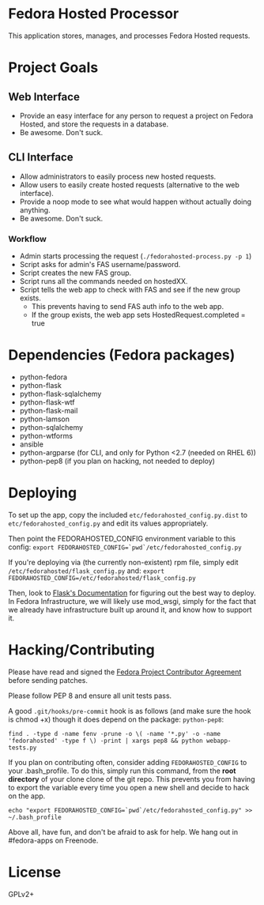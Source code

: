 # Fedora Hosted Processor

This application stores, manages, and processes Fedora Hosted requests.

# Project Goals

## Web Interface

* Provide an easy interface for any person to request a project on Fedora
  Hosted, and store the requests in a database.
* Be awesome. Don't suck.

## CLI Interface

* Allow administrators to easily process new hosted requests.
* Allow users to easily create hosted requests (alternative to the web interface).
* Provide a noop mode to see what would happen without actually doing anything.
* Be awesome. Don't suck.

### Workflow

* Admin starts processing the request (`./fedorahosted-process.py -p 1`)
* Script asks for admin's FAS username/password.
* Script creates the new FAS group.
* Script runs all the commands needed on hostedXX.
* Script tells the web app to check with FAS and see if the new group exists.
  * This prevents having to send FAS auth info to the web app.
  * If the group exists, the web app sets HostedRequest.completed = true

# Dependencies (Fedora packages)

* python-fedora
* python-flask
* python-flask-sqlalchemy
* python-flask-wtf
* python-flask-mail
* python-lamson
* python-sqlalchemy
* python-wtforms
* ansible
* python-argparse (for CLI, and only for Python <2.7 (needed on RHEL 6))
* python-pep8 (if you plan on hacking, not needed to deploy)

# Deploying

To set up the app, copy the included `etc/fedorahosted_config.py.dist` to
`etc/fedorahosted_config.py` and edit its values appropriately.

Then point the FEDORAHOSTED_CONFIG environment variable to this config:
``export FEDORAHOSTED_CONFIG=`pwd`/etc/fedorahosted_config.py``

If you're deploying via (the currently non-existent) rpm file, simply edit
`/etc/fedorahosted/flask_config.py` and:
`export FEDORAHOSTED_CONFIG=/etc/fedorahosted/flask_config.py`

Then, look to [Flask's Documentation](http://flask.pocoo.org/docs/deploying/)
for figuring out the best way to deploy. In Fedora Infrastructure, we will
likely use mod_wsgi, simply for the fact that we already have infrastructure
built up around it, and know how to support it.

# Hacking/Contributing

Please have read and signed the
[Fedora Project Contributor Agreement](http://da.gd/fpca) before sending
patches.

Please follow PEP 8 and ensure all unit tests pass.

A good `.git/hooks/pre-commit` hook is as follows (and make sure the hook is
chmod +x) though it does depend on the package: `python-pep8`:

`find . -type d -name fenv -prune -o \( -name '*.py' -o -name 'fedorahosted' -type f \) -print | xargs pep8 && python webapp-tests.py`

If you plan on contributing often, consider adding `FEDORAHOSTED_CONFIG` to
your .bash_profile. To do this, simply run this command, from the
**root directory** of your clone clone of the git repo. This prevents you from
having to export the variable every time you open a new shell and decide to
hack on the app.

``echo "export FEDORAHOSTED_CONFIG=`pwd`/etc/fedorahosted_config.py" >> ~/.bash_profile``

Above all, have fun, and don't be afraid to ask for help. We hang out in
\#fedora-apps on Freenode.

# License

GPLv2+
